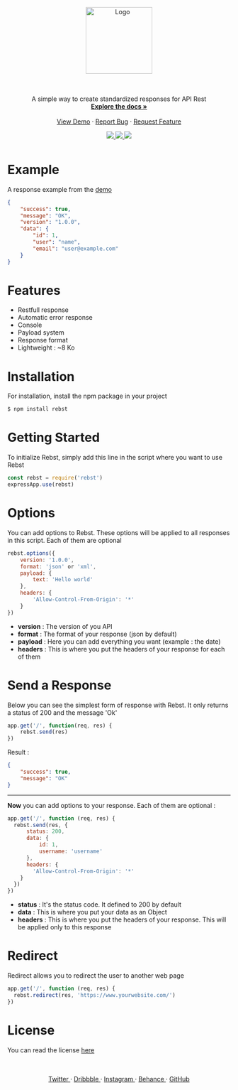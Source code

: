<p align="center">
  <a href="https://github.com/Marius-brt/Rebst">
    <img src="https://i.ibb.co/zmPc37t/logo.png" alt="Logo" width="150">
  </a>

  <p align="center">
    <br />
    <br />
    A simple way to create standardized responses for API Rest
    <br />
    <a href="#Installation"><strong>Explore the docs »</strong></a>
    <br />
    <br />
    <a href="https://github.com/Marius-brt/Rebst/blob/master/demo/index.js">View Demo</a>
    ·
    <a href="https://github.com/Marius-brt/Rebst/issues/1">Report Bug</a>
    ·
    <a href="https://github.com/Marius-brt/Rebst/issues/2">Request Feature</a>
  </p>
</p>

<p align="center" style="margin-bottom: 50px">
    <a href="https://www.npmjs.com/package/rebst">
        <img src="https://img.shields.io/npm/v/rebst.svg">
    </a>
    <a href="https://github.com/Marius-brt">
        <img src="https://img.shields.io/github/followers/Marius-brt.svg">
    </a>
    <a href="https://github.com/Marius-brt/Rebst">
        <img src="https://img.shields.io/github/stars/Marius-brt/rebst.svg">
    </a>
</p>

# Example
A response example from the [demo](https://github.com/Marius-brt/Rebst/blob/master/demo/index.js)

```json
{
    "success": true,
    "message": "OK",
    "version": "1.0.0",
    "data": {
        "id": 1,
        "user": "name",
        "email": "user@example.com"
    }
}
```

# Features

* Restfull response
* Automatic error response
* Console
* Payload system
* Response format
* Lightweight : ~8 Ko

# Installation

For installation, install the npm package in your project
```bash
$ npm install rebst
```

# Getting Started
To initialize Rebst, simply add this line in the script where you want to use Rebst

```javascript
const rebst = require('rebst')
expressApp.use(rebst)
```


# Options

You can add options to Rebst. These options will be applied to all responses in this script. Each of them are optional

```javascript
rebst.options({
    version: '1.0.0',
    format: 'json' or 'xml',
    payload: {
        text: 'Hello world'
    },
    headers: {
        'Allow-Control-From-Origin': '*'
    }
})
```

- **version** : The version of you API
- **format** : The format of your response (json by default)
- **payload** : Here you can add everything you want (example : the date)
- **headers** : This is where you put the headers of your response for each of them

# Send a Response
Below you can see the simplest form of response with Rebst. It only returns a status of 200 and the message 'Ok'

```javascript
app.get('/', function(req, res) {
    rebst.send(res)
})
```

Result :
```json
{
    "success": true,
    "message": "OK"
}
```

___

**Now** you can add options to your response. Each of them are optional :

```javascript
app.get('/', function (req, res) {
  rebst.send(res, {
      status: 200,
      data: { 
          id: 1,
          username: 'username'
      },
      headers: {
        'Allow-Control-From-Origin': '*'
    }
  })
})
```

- **status** : It's the status code. It defined to 200 by default
- **data** : This is where you put your data as an Object
- **headers** : This is where you put the headers of your response. This will be applied only to this response


# Redirect
Redirect allows you to redirect the user to another web page

```javascript
app.get('/', function (req, res) {
  rebst.redirect(res, 'https://www.yourwebsite.com/')
})
```


# License
You can read the license [here](https://github.com/Marius-brt/Rebst/blob/master/LICENSE)
<p align="center">
    <br/>
    <br/>
    <a href="https://twitter.com/mariusbrouty">
        Twitter
    </a>
    ·
    <a href="https://dribbble.com/MariusBrt">
        Dribbble
    </a>
    ·
    <a href="https://www.instagram.com/marius.brt/">
        Instagram
    </a>
    ·
    <a href="https://www.behance.net/mariusbrou0083">
        Behance
    </a>
    ·
    <a href="https://github.com/Marius-brt">
        GitHub
    </a>
</p>